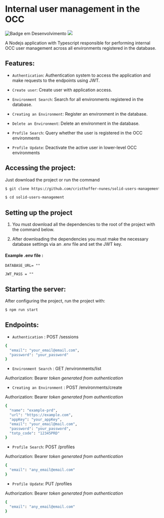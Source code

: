 # Internal user management in the OCC

![Badge em Desenvolvimento](http://img.shields.io/static/v1?label=STATUS&message=IN%20DEVELOPMENT&color=GREEN&style=for-the-badge)
![](https://img.shields.io/github/license/cristhoffer-nunes/solid-users-management?style=for-the-badge&color=GREEN)

A Nodejs application with Typescript responsible for performing internal OCC user management across all environments registered in the database.

## Features:

- `Authentication`: Authentication system to access the application and make requests to the endpoints using JWT.

- `Create user`: Create user with application access.

- `Environment Search`: Search for all environments registered in the database.

- `Creating an Environment`: Register an environment in the database.

- `Delete an Environment`: Delete an environment in the database.

- `Profile Search`: Query whether the user is registered in the OCC environments

- `Profile Update`: Deactivate the active user in lower-level OCC environments

## Accessing the project:

Just download the project or run the command

```bash
$ git clone https://github.com/cristhoffer-nunes/solid-users-management.git

$ cd solid-users-management
```

## Setting up the project

1.  You must download all the dependencies to the root of the project with the command below.

2.  After downloading the dependencies you must make the necessary database settings via an .env file and set the JWT key.

#### Example .env file :

```
DATABASE_URL= ""

JWT_PASS = ""
```

## Starting the server:

After configuring the project, run the project with:

```bash
$ npm run start
```

## Endpoints:

- `Authentication` : POST /sessions

```bash
{
  "email": "your_email@email.com",
  "password": "your_password"
}
```

- `Environment Search` : GET /environments/list

Authorization: Bearer _token generated from authentication_

- `Creating an Environment` : POST /environments/create

Authorization: Bearer _token generated from authentication_

```bash
{
  "name": "example-prd",
  "url": "https://example.com",
  "appKey": "your_appKey",
  "email": "your_email@mail.com",
  "password": "your_password",
  "totp_code": "12345PRD"
}
```

- `Profile Search`: POST /profiles

Authorization: Bearer _token generated from authentication_

```bash
{
  "email": "any_email@email.com"
}
```

- `Profile Update`: PUT /profiles

Authorization: Bearer _token generated from authentication_

```bash
{
  "email": "any_email@email.com"
}
```
